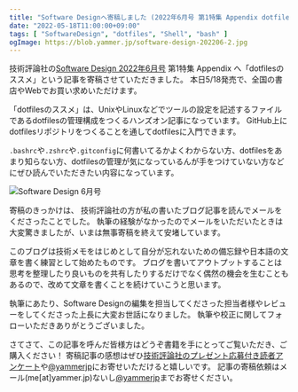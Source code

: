 ```yaml
---
title: "Software Designへ寄稿しました (2022年6月号 第1特集 Appendix dotfilesのススメ)"
date: "2022-05-18T11:00:00+09:00"
tags: [ "SoftwareDesign", "dotfiles", "Shell", "bash" ]
ogImage: https://blob.yammer.jp/software-design-202206-2.jpg
---
```



技術評論社の[Software Design 2022年6月号](https://gihyo.jp/magazine/SD/archive/2022/202206) 第1特集 Appendix へ「dotfilesのススメ」という記事を寄稿させていただきました。
本日5/18発売で、全国の書店やWebでお買い求めいただけます。

「dotfilesのススメ」は、UnixやLinuxなどでツールの設定を記述するファイルであるdotfilesの管理構成をつくるハンズオン記事になっています。
GitHub上にdotfilesリポジトリをつくることを通してdotfilesに入門できます。


`.bashrc`や`.zshrc`や`.gitconfig`に何書いてるかよくわからない方、dotfilesをあまり知らない方、dotfilesの管理が気になっているんが手をつけていない方などにぜひ読んでいただきたい内容になっています。

![Software Design 6月号](https://blob.yammer.jp/software-design-202206-2.jpg)

寄稿のきっかけは、 技術評論社の方が私の書いたブログ記事を読んでメールをくださったことでした。
執筆の経験がなかったのでメールをいただいたときは大変驚きましたが、いまは無事寄稿を終えて安堵しています。

このブログは技術メモをはじめとして自分が忘れないための備忘録や日本語の文章を書く練習として始めたものです。
ブログを書いてアウトプットすることは思考を整理したり良いものを共有したりするだけでなく偶然の機会を生むこともあるので、改めて文章を書くことを続けていこうと思います。

執筆にあたり、Software Designの編集を担当してくださった担当者様やレビューをしてくださった上長に大変お世話になりました。
執筆や校正に関してフォローいただきありがとうございました。

さてさて、この記事を呼んだ皆様方はどうぞ書籍を手にとってご覧いただき、ご購入ください！
寄稿記事の感想はぜひ[技術評論社のプレゼント応募付き読者アンケート](https://gihyo.jp/magazine/support/questionnaire)や[@yammerjp](https://twitter.com/yammerjp)にお寄せいただけると嬉しいです。
記事の寄稿依頼はメール(me[at]yammer.jp)ないし[@yammerjp](https://twitter.com/yammerjp)までお寄せください。
